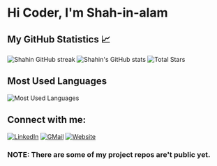 # Hi Coder, I'm Shah-in-alam
## My GitHub Statistics 📈
![Shahin GitHub streak](https://github-readme-streak-stats.herokuapp.com/?user=Shah-in-alam&theme=dark&background=000000)
![Shahin's GitHub stats](https://github-readme-stats.vercel.app/api?username=Shah-in-alam&show_icons=true&theme=radical)
![Total Stars](https://img.shields.io/github/stars/shah-in-alam?affiliations=OWNER%2CCOLLABORATOR)
## Most Used Languages
![Most Used Languages](https://github-readme-stats.vercel.app/api/top-langs/?username=shah-in-alam&layout=compact)
## Connect with me:
[![LinkedIn](https://img.shields.io/badge/LinkedIn-blue?style=flat-square&logo=linkedin)](www.linkedin.com/in/mohammad-shahin-alam-6b0244274)
[![GMail](https://img.shields.io/badge/GMail-red?style=flat-square&logo=gmail)](mailto:mdalamch63@gmail.com)
[![Website](https://img.shields.io/badge/Website-008080?style=flat-square&logo=globe)](https://www.mohammadshahindsps.com/)



### NOTE: There are some of my project repos are't public yet.

